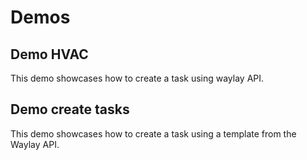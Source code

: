 # Demos
## Demo HVAC
This demo showcases how to create a task using waylay API.

## Demo create tasks
This demo showcases how to create a task using a template from the Waylay API.